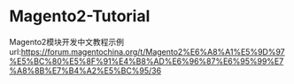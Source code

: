 # Magento2-Tutorial
 Magento2模块开发中文教程示例
url:https://forum.magentochina.org/t/Magento2%E6%A8%A1%E5%9D%97%E5%BC%80%E5%8F%91%E4%B8%AD%E6%96%87%E6%95%99%E7%A8%8B%E7%B4%A2%E5%BC%95/36
